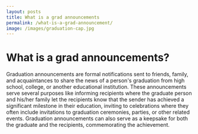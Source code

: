 ```yaml
---
layout: posts
title: What is a grad announcements
permalink: /what-is-a-grad-announcement/
image: /images/graduation-cap.jpg
---
```


<h1>What is a grad announcements?</h1>

<p>Graduation announcements are formal notifications sent to friends, family, and acquaintances to share the news of a person's graduation from high school, college, or another educational institution. These announcements serve several purposes like informing recipients where the graduate person and his/her family let the recipients know that the sender has achieved a significant milestone in their education, inviting to celebrations where they often include invitations to graduation ceremonies, parties, or other related events. Graduation announcements can also serve as a keepsake for both the graduate and the recipients, commemorating the achievement.</p>